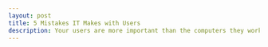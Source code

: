 ```yaml
---
layout: post
title: 5 Mistakes IT Makes with Users
description: Your users are more important than the computers they work on. Isn't it about time your IT support treated them that way?
---
```




